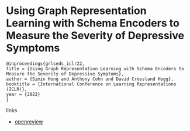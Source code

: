 # Using Graph Representation Learning with Schema Encoders to Measure the Severity of Depressive Symptoms

```
@inproceedings{grlseds_iclr22,
title = {Using Graph Representation Learning with Schema Encoders to Measure the Severity of Depressive Symptoms},
author = {Simin Hong and Anthony Cohn and David Crossland Hogg},
booktitle = {International Conference on Learning Representations (ICLR)},
year = {2022}
}
```

links
- [openreview](https://openreview.net/forum?id=OtEDS2NWhqa)
